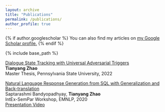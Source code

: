 ```yaml
---
layout: archive
title: "Publications"
permalink: /publications/
author_profile: true
---
```


{% if author.googlescholar %}
  You can also find my articles on <u><a href="{{author.googlescholar}}">my Google Scholar profile</a>.</u>
{% endif %}

{% include base_path %}

[Dialogue State Tracking with Universal Adversarial Triggers](https://etda.libraries.psu.edu/catalog/23981tzz4)<br>
<b>Tianyang Zhao</b><br>
Master Thesis, Pennsylvania State University, 2022

[Natural Language Response Generation from SQL with Generalization and Back-translation](https://aclanthology.org/2020.intexsempar-1.6/)<br>
Saptarashmi Bandyopadhyay, <b>Tianyang Zhao</b><br>
IntEx-SemPar Workshop, EMNLP, 2020<br>
[Presentation Video](https://slideslive.com/38939458/generalization-and-backtranslation-in-response-generation-from-sql)
